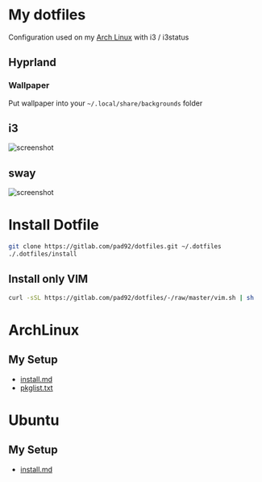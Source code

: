 # My dotfiles

Configuration used on my [Arch Linux](https://archlinux.org/) with i3 / i3status

## Hyprland

### Wallpaper

Put wallpaper into your `~/.local/share/backgrounds` folder

## i3

![screenshot](https://gitlab.com/pad92/dotfiles/-/raw/master/dist/arch/screenshot-i3.png)

## sway

![screenshot](https://gitlab.com/pad92/dotfiles/-/raw/master/dist/arch/screenshot-sway.png)

# Install Dotfile

```sh
git clone https://gitlab.com/pad92/dotfiles.git ~/.dotfiles
./.dotfiles/install
```

## Install only VIM

```sh
curl -sSL https://gitlab.com/pad92/dotfiles/-/raw/master/vim.sh | sh
```

# ArchLinux

## My Setup

- [install.md](https://gitlab.com/pad92/dotfiles/-/blob/master/dist/arch/install.md)
- [pkglist.txt](https://gitlab.com/pad92/dotfiles/-/tree/master/dist/arch/packages/)

# Ubuntu

## My Setup

- [install.md](https://gitlab.com/pad92/dotfiles/-/raw/master/dist/ubuntu/install.sh)
